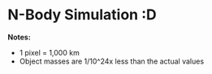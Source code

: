 # N-Body Simulation :D

**Notes:**
- 1 pixel = 1,000 km
- Object masses are 1/10^24x less than the actual values
